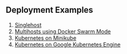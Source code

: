 ## Deployment Examples

1. [Singlehost](./singlehost.md)
2. [Multihosts using Docker Swarm Mode](./swarm-mode.md)
3. [Kubernetes on Minikube](./minikube.md)
4. [Kubernetes on Google Kubernetes Engine](./gke.md)

